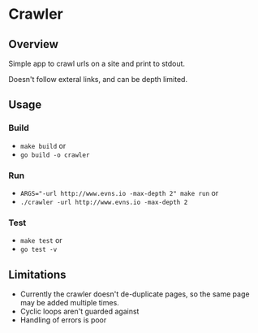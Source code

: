 # Crawler

## Overview

Simple app to crawl urls on a site and print to stdout.  

Doesn't follow exteral links, and can be depth limited.

## Usage 

### Build

* `make build` or
* `go build -o crawler` 

### Run

* `ARGS="-url http://www.evns.io -max-depth 2" make run` or
* `./crawler -url http://www.evns.io -max-depth 2` 

### Test

* `make test` or
* `go test -v`

## Limitations

* Currently the crawler doesn't de-duplicate pages, so the same page may be added multiple times.
* Cyclic loops aren't guarded against
* Handling of errors is poor